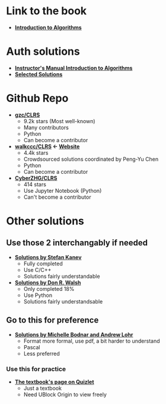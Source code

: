 # Link to the book

* **[Introduction to Algorithms](https://dl.ebooksworld.ir/books/Introduction.to.Algorithms.4th.Leiserson.Stein.Rivest.Cormen.MIT.Press.9780262046305.EBooksWorld.ir.pdf)**

# Auth solutions

* **[Instructor's Manual Introduction to Algorithms](https://community.wvu.edu/~krsubramani/courses/backupcourses/CS520Fa2013/CormenSolutions/9780262033848-Instructors.pdf)**
* **[Selected Solutions](https://mitp-content-server.mit.edu/books/content/sectbyfn/books_pres_0/11599/selected-solutions.pdf)**

# Github Repo

* **[gzc/CLRS](https://github.com/gzc/CLRS)**
  * 9.2k stars (Most well-known)
  * Many contributors
  * Python
  * Can become a contributor
* **[walkccc/CLRS](https://github.com/walkccc/CLRS) <- [Website](https://walkccc.me/CLRS/)**
  * 4.4k stars
  * Crowdsourced solutions coordinated by Peng-Yu Chen
  * Python
  * Can become a contributor
* **[CyberZHG/CLRS](https://github.com/CyberZHG/CLRS)**
  * 414 stars
  * Use Jupyter Notebook (Python)
  * Can't become a contributor

# Other solutions

## Use those 2 interchangably if needed
* **[Solutions by Stefan Kanev](https://ita.skanev.com)**
  * Fully completed
  * Use C/C++
  * Solutions fairly understandable
* **[Solutions by Don R. Walsh](https://donrwalsh.github.io/CLRS)**
  * Only completed 18%
  * Use Python
  * Solutions fairly understandsable
 
## Go to this for preference
* **[Solutions by Michelle Bodnar and Andrew Lohr](http://sites.math.rutgers.edu/~ajl213/CLRS/CLRS.html)**
  * Format more formal, use pdf, a bit harder to understand
  * Pascal
  * Less preferred

### Use this for practice
* **[The textbook's page on Quizlet](https://quizlet.com/explanations/textbook-solutions/introduction-to-algorithms-4th-edition-9780262046305)**
  * Just a textbook
  * Need UBlock Origin to view freely
